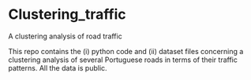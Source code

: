 # Clustering_traffic
A clustering analysis of road traffic

This repo contains the (i) python code and (ii) dataset files concerning a clustering analysis of several Portuguese roads in terms of their traffic patterns. All the data is public.
